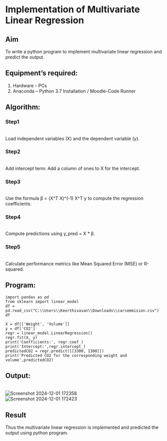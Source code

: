 # Implementation of Multivariate Linear Regression
## Aim
To write a python program to implement multivariate linear regression and predict the output.
## Equipment’s required:
1.	Hardware – PCs
2.	Anaconda – Python 3.7 Installation / Moodle-Code Runner
## Algorithm:
### Step1
<br> Load independent variables (X) and the dependent variable (y).
### Step2
<br>Add intercept term: Add a column of ones to X for the intercept.
### Step3
<br>Use the formula β = (X^T X)^(-1) X^T y to compute the regression coefficients.
### Step4
<br>Compute predictions using y_pred = X * β.
### Step5
<br>Calculate performance metrics like Mean Squared Error (MSE) or R-squared.
## Program:
```
import pandas as pd
from sklearn import linear_model
df = pd.read_csv("C:\\Users\\Keerthivasan\\Downloads\\carsemmision.csv")
df
```
```
X = df[['Weight', 'Volume']]
y = df['CO2']
regr = linear_model.LinearRegression()
regr.fit(X, y)
print('Coefficients:', regr.coef_)
print('Intercept:',regr.intercept_)
predictedCO2 = regr.predict([[3300, 1300]])
print('Predicted CO2 for the corresponding weight and volume',predictedCO2)
```
## Output:
<br>![Screenshot 2024-12-01 172358](https://github.com/user-attachments/assets/f45056bd-4dd9-4f90-9a54-6baa5287c5ef)
<br>![Screenshot 2024-12-01 172423](https://github.com/user-attachments/assets/7526d6ea-8077-4932-b94f-3f6006e1c8fa)
## Result
Thus the multivariate linear regression is implemented and predicted the output using python program.
